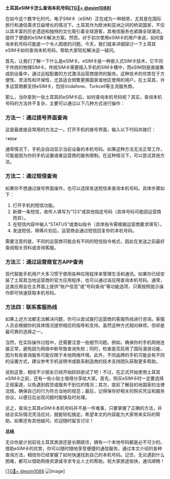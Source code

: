 **土耳其eSIM卡怎么查询本机号码[[TG💪+ @esim1088](https://t.me/s/esim1088)]**

在如今这个数字化时代，电子SIM卡（eSIM）正在成为一种趋势，尤其是在国际旅行和通信需求日益增长的情况下。土耳其作为欧洲和亚洲之间的桥梁国家，不仅以其丰富的历史遗迹和独特的文化吸引着全球游客，其电信服务也紧跟全球潮流，提供了便捷的eSIM卡解决方案。然而，对于初次使用eSIM卡的用户来说，如何查询本机号码可能是一个令人困惑的问题。今天，我们就来详细探讨一下土耳其eSIM卡如何查询本机号码，帮助大家轻松解决这一疑问。

首先，让我们了解一下什么是eSIM卡。eSIM卡是一种嵌入式SIM卡技术，它不同于传统的物理SIM卡。传统SIM卡需要插入手机的SIM卡槽中，而eSIM则是直接集成到设备中，通过远程配置的方式激活运营商提供的服务。这种技术的优势在于方便性、灵活性和环保性，尤其适合频繁更换国家或地区使用的用户。在土耳其，许多运营商都支持eSIM卡，包括Vodafone、Turkcell等主流服务商。

那么，当你拿到一张土耳其的eSIM卡后，如何查询本机号码呢？其实，查询本机号码的方法并不复杂，主要可以通过以下几种方式进行操作：

### 方法一：通过拨号界面查询

这是最直接且常用的方法之一。打开手机的拨号界面，输入以下代码并拨打：

```
*#06#
```

通常情况下，手机会自动显示当前设备的本机号码。如果这种方法无法正常工作，可能是因为你的手机设置或者运营商的服务限制。在这种情况下，可以尝试其他方法。

### 方法二：通过短信查询

如果你不想通过拨号界面操作，也可以选择发送短信来查询本机号码。具体步骤如下：

1. 打开手机的短信功能。
2. 新建一条短信，收件人填写为“123”或其他指定号码（具体号码可能因运营商而异）。
3. 在短信内容中输入“STATUS”或类似指令（具体指令需根据运营商要求填写）。
4. 发送短信，稍等片刻后，运营商会通过短信回复你的本机号码。

需要注意的是，不同的运营商可能会有不同的短信指令格式，因此在发送之前最好查阅相关资料或咨询客服。

### 方法三：通过运营商官方APP查询

现代智能手机用户大多习惯于使用各种应用程序来管理生活和通讯。如果你已经安装了土耳其当地运营商的官方应用程序，也可以通过该应用查询本机号码。通常，这类应用会在主界面上提供“账户信息”或“号码查询”等功能选项，只需按照提示操作即可快速获取本机号码。

### 方法四：联系客服热线

如果上述方法都无法解决问题，你可以尝试拨打运营商的客服热线进行咨询。客服人员会根据你的具体情况提供相应的指导和支持。虽然这种方式相对麻烦，但却是最可靠的选择之一。

当然，在实际操作过程中，还需要注意一些细节问题。例如，确保你的手机网络连接正常，避免因为网络中断导致查询失败；同时，检查是否启用了国际漫游功能，因为有些查询服务可能仅限于本地网络环境。此外，不同品牌的手机可能会有不同的设置方式，建议参考手机说明书或联系制造商的技术支持团队获取更多帮助。

说到这里，相信不少朋友已经开始跃跃欲试了吧！不过，在正式开始使用土耳其eSIM卡之前，还有一些小贴士值得分享给大家。首先，购买eSIM卡时一定要选择正规渠道，以免遇到假货或服务不到位的情况；其次，提前了解目的地国家的法律法规，确保自己的行为符合当地的规范；最后，记得保存好相关的购买凭证和服务协议，以便日后出现问题时能够及时处理。

总之，查询土耳其eSIM卡本机号码并不是一件难事，只要掌握了正确的方法，并结合实际情况灵活应对，就能轻松搞定。希望本文的内容能为大家带来实际的帮助。如果还有其他疑问，欢迎随时留言讨论！

**总结**

无论你是计划前往土耳其旅游还是长期居住，拥有一个本地号码都是必不可少的。借助eSIM卡的优势，你可以随时随地享受便捷的通信服务。通过本文介绍的各种查询方法，相信你已经掌握了如何快速找到自己的本机号码。记住，无论遇到什么困难，都可以借助网络资源或寻求专业人士的帮助。祝大家旅途愉快，通讯顺畅！

[[TG💪+ @esim1088](https://t.me/s/esim1088) ![Image](https://i.postimg.cc/4NQfJmqS/Snipaste-2025-05-13-00-14-12.png)]